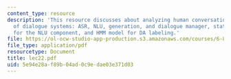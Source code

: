 ```yaml
---
content_type: resource
description: 'This resource discusses about analyzing human conversations, architecture
  of dialogue systems: ASR, NLU, generation, and dialogue manager, statistical model
  for the NLU component, and HMM model for DA labeling.'
file: https://ol-ocw-studio-app-production.s3.amazonaws.com/courses/6-864-advanced-natural-language-processing-fall-2005/5e94e28af89b04ad0c9edae03e371d03_lec22.pdf
file_type: application/pdf
resourcetype: Document
title: lec22.pdf
uid: 5e94e28a-f89b-04ad-0c9e-dae03e371d03
---
```


